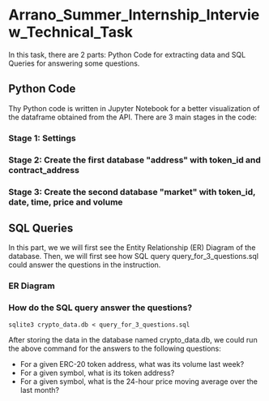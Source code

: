 # Arrano_Summer_Internship_Interview_Technical_Task

In this task, there are 2 parts: Python Code for extracting data and SQL Queries for answering some questions.

## Python Code

Thy Python code is written in Jupyter Notebook for a better visualization of the dataframe obtained from the API. There are 3 main stages in the code:

### Stage 1: Settings

### Stage 2: Create the first database "address" with token_id and contract_address

### Stage 3: Create the second database "market" with token_id, date, time, price and volume

## SQL Queries

In this part, we we will first see the Entity Relationship (ER) Diagram of the database. Then, we will first see how SQL query query_for_3_questions.sql could answer the questions in the instruction.

### ER Diagram



### How do the SQL query answer the questions?
```
sqlite3 crypto_data.db < query_for_3_questions.sql
```

After storing the data in the database named crypto_data.db, we could run the above command for the answers to the following questions:

- For a given ERC-20 token address, what was its volume last week?
- For a given symbol, what is its token address?
- For a given symbol, what is the 24-hour price moving average over the last month?

